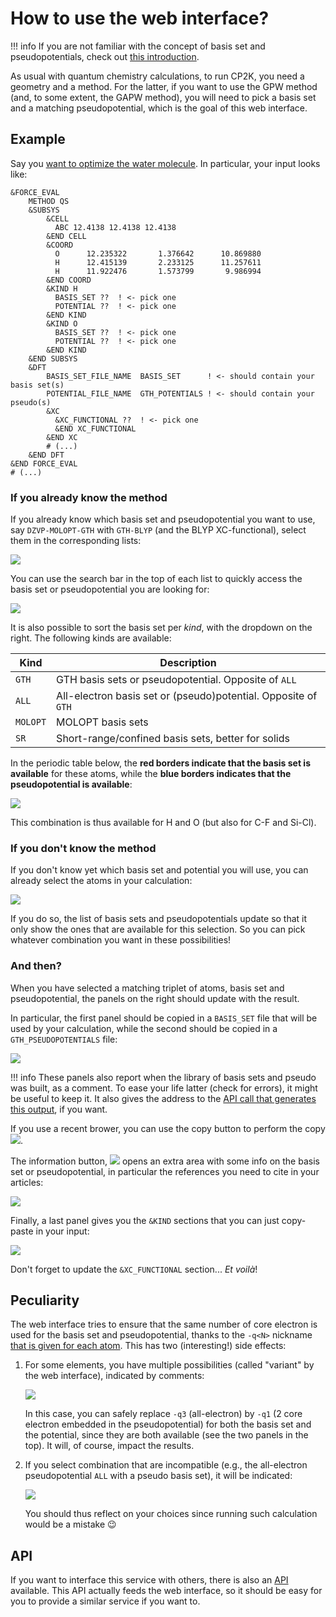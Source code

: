 # How to use the web interface?

!!! info
    If you are not familiar with the concept of basis set and pseudopotentials, check out [this introduction](basis_sets_and_pseudos.md).

As usual with quantum chemistry calculations, to run CP2K, you need a geometry and a method.
For the latter, if you want to use the GPW method (and, to some extent, the GAPW method), you will need to pick a basis set and a matching pseudopotential, which is the goal of this web interface.

## Example

Say you [want to optimize the water molecule](https://www.cp2k.org/howto:geometry_optimisation).
In particular, your input looks like:

```
&FORCE_EVAL
    METHOD QS
    &SUBSYS
        &CELL
          ABC 12.4138 12.4138 12.4138
        &END CELL
        &COORD
          O      12.235322       1.376642      10.869880
          H      12.415139       2.233125      11.257611
          H      11.922476       1.573799       9.986994
        &END COORD
        &KIND H
          BASIS_SET ??  ! <- pick one
          POTENTIAL ??  ! <- pick one
        &END KIND
        &KIND O
          BASIS_SET ??  ! <- pick one
          POTENTIAL ??  ! <- pick one
        &END KIND
    &END SUBSYS
    &DFT
        BASIS_SET_FILE_NAME  BASIS_SET      ! <- should contain your basis set(s)
        POTENTIAL_FILE_NAME  GTH_POTENTIALS ! <- should contain your pseudo(s)
        &XC
          &XC_FUNCTIONAL ??  ! <- pick one
          &END XC_FUNCTIONAL
        &END XC
        # (...)
    &END DFT
&END FORCE_EVAL
# (...)
```

### If you already know the method

If you already know which basis set and pseudopotential you want to use, say `DZVP-MOLOPT-GTH` with `GTH-BLYP` (and the BLYP XC-functional), select them in the corresponding lists:

![](../images/webserver_pick_bs_pseudo.jpg)

You can use the search bar in the top of each list to quickly access the basis set or pseudopotential you are looking for:

![](../images/webserver_search.jpg)

It is also possible to sort the basis set per *kind*, with the dropdown on the right.
The following kinds are available:

| Kind      | Description                                                    |
|-----------|----------------------------------------------------------------|
| `GTH`     | GTH basis sets or pseudopotential. Opposite of `ALL`           |
| `ALL`     | All-electron basis set or (pseudo)potential. Opposite of `GTH` |
| `MOLOPT`  | MOLOPT basis sets                                              |
 | `SR`      | Short-range/confined basis sets, better for solids             |

In the periodic table below, the **red borders indicate that the basis set is available** for these atoms, while the **blue borders indicates that the pseudopotential is available**:

![](../images/webserver_pt_selected.jpg)

This combination is thus available for H and O (but also for C-F and Si-Cl).

### If you don't know the method

If you don't know yet which basis set and potential you will use, you can already select the atoms in your calculation:

![](../images/webserver_pt_atoms_selected.jpg)

If you do so, the list of basis sets and pseudopotentials update so that it only show the ones that are available for this selection.
So you can pick whatever combination you want in these possibilities!

### And then?

When you have selected a matching triplet of atoms, basis set and pseudopotential, the panels on the right should update with the result.

In particular, the first panel should be copied in a `BASIS_SET` file that will be used by your calculation, while the second should be copied in a `GTH_PSEUDOPOTENTIALS` file:

![](../images/webserver_panels.jpg)

!!! info
    These panels also report when the library of basis sets and pseudo was built, as a comment.
    To ease your life latter (check for errors), it might be useful to keep it.
    It also gives the address to the [API call that generates this output](api.md), if you want.

If you use a recent brower, you can use the copy button to perform the copy 
![](../images/webserver_copy_btn.jpg).

The information button, ![](../images/webserver_info_btn.jpg) opens an extra area with some info on the basis set or pseudopotential, in particular the references you need to cite in your articles:

![](../images/webserver_info_area.jpg)

Finally, a last panel gives you the `&KIND` sections that you can just copy-paste in your input:

![](../images/webserver_kind_panel.jpg)

Don't forget to update the `&XC_FUNCTIONAL` section... *Et voilà*!

## Peculiarity

The web interface tries to ensure that the same number of core electron is used for the basis set and pseudopotential, thanks to the `-q<N>` nickname [that is given for each atom](basis_sets_and_pseudos.md#pairing-gth-pseudopotentials-with-basis-sets).
This has two (interesting!) side effects:

1. For some elements, you have multiple possibilities (called "variant" by the web interface), indicated by comments:
     
    ![](../images/webserver_kind_panel_multiple.jpg)

    In this case, you can safely replace `-q3` (all-electron) by `-q1` (2 core electron embedded in the pseudopotential) for both the basis set and the potential, since they are both available (see the two panels in the top). It will, of course, impact the results.

2. If you select combination that are incompatible (e.g., the all-electron pseudopotential `ALL` with a pseudo basis set), it will be indicated:

     ![](../images/webserver_kind_panel_err.jpg)

     You should thus reflect on your choices since running such calculation would be a mistake 😉

## API

If you want to interface this service with others, there is also an [API](api.md) available.
This API actually feeds the web interface, so it should be easy for you to provide a similar service if you want to.